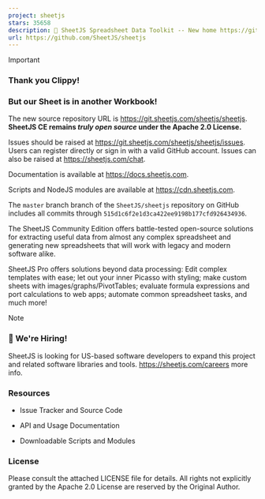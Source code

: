 ```yaml
---
project: sheetjs
stars: 35658
description: 📗 SheetJS Spreadsheet Data Toolkit -- New home https://git.sheetjs.com/SheetJS/sheetjs
url: https://github.com/SheetJS/sheetjs
---
```


Important

### Thank you Clippy!

### But our Sheet is in another Workbook!

The new source repository URL is https://git.sheetjs.com/sheetjs/sheetjs. **SheetJS CE remains _truly open source_ under the Apache 2.0 License.**

Issues should be raised at https://git.sheetjs.com/sheetjs/sheetjs/issues. Users can register directly or sign in with a valid GitHub account. Issues can also be raised at https://sheetjs.com/chat.

Documentation is available at https://docs.sheetjs.com.

Scripts and NodeJS modules are available at https://cdn.sheetjs.com.

The `master` branch branch of the `SheetJS/sheetjs` repository on GitHub includes all commits through `515d1c6f2e1d3ca422ee9198b177cfd926434936`.

The SheetJS Community Edition offers battle-tested open-source solutions for extracting useful data from almost any complex spreadsheet and generating new spreadsheets that will work with legacy and modern software alike.

SheetJS Pro offers solutions beyond data processing: Edit complex templates with ease; let out your inner Picasso with styling; make custom sheets with images/graphs/PivotTables; evaluate formula expressions and port calculations to web apps; automate common spreadsheet tasks, and much more!

Note

### 💼 We're Hiring!

SheetJS is looking for US-based software developers to expand this project and related software libraries and tools. https://sheetjs.com/careers more info.

### Resources

-   Issue Tracker and Source Code
    
-   API and Usage Documentation
    
-   Downloadable Scripts and Modules
    

### License

Please consult the attached LICENSE file for details. All rights not explicitly granted by the Apache 2.0 License are reserved by the Original Author.
